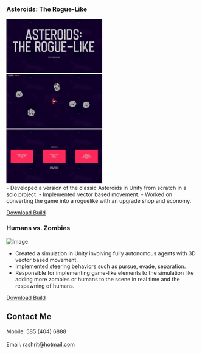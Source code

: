### Asteroids: The Rogue-Like

<img src="AsteroidsTitle.PNG" width="50%" height="50%">
<img src="AsteroidsGameplay.PNG" width="50%" height="50%">
<img src="AsteroidsUpgradeScreen.PNG" width="50%" height="50%"><br />
- Developed a version of the classic Asteroids in Unity from scratch in a solo project.
- Implemented vector based movement.
- Worked on converting the game into a roguelike with an upgrade shop and economy.

[Download Build](url)

### Humans vs. Zombies

![Image](src)
- Created a simulation in Unity involving fully autonomous agents with 3D vector based movement.
- Implemented steering behaviors such as pursue, evade, separation.
- Responsible for implementing game-like elements to the simulation like adding more zombies or humans to the scene in real time and the respawning of humans.

[Download Build](url)

## Contact Me
Mobile: 585 (404) 6888  
<br />
Email: rashrit@hotmail.com
